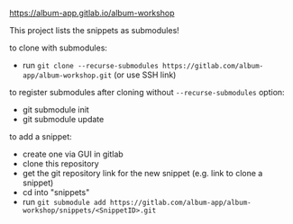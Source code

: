 https://album-app.gitlab.io/album-workshop

This project lists the snippets as submodules!

to clone with submodules:
- run `git clone --recurse-submodules https://gitlab.com/album-app/album-workshop.git` (or use SSH link)

to register submodules after cloning without `--recurse-submodules` option:
- git submodule init
- git submodule update

to add a snippet:
- create one via GUI in gitlab
- clone this repository
- get the git repository link for the new snippet (e.g. link to clone a snippet)
- cd into "snippets"
- run `git submodule add https://gitlab.com/album-app/album-workshop/snippets/<SnippetID>.git`



